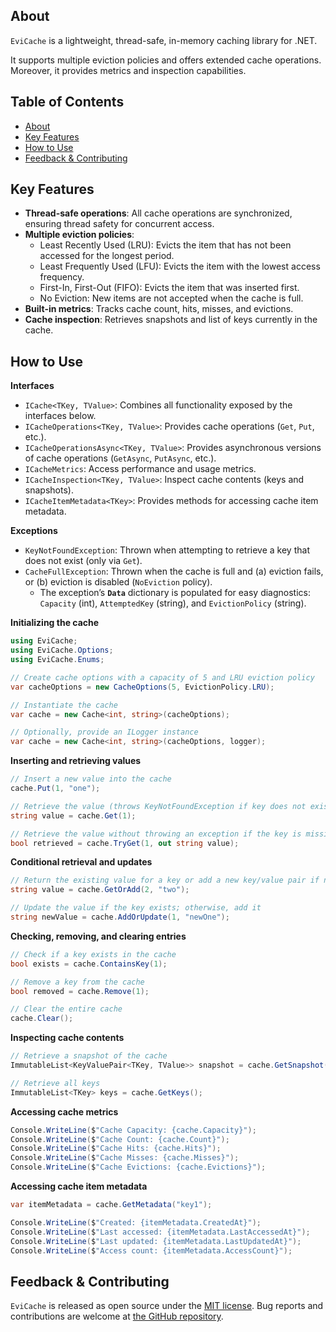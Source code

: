 ## About

`EviCache` is a lightweight, thread-safe, in-memory caching library for .NET.

It supports multiple eviction policies and offers extended cache operations. Moreover, it provides metrics and inspection capabilities.

## Table of Contents
- [About](#about)
- [Key Features](#key-features)
- [How&nbsp;to&nbsp;Use](#how-to-use)
- [Feedback & Contributing](#feedback--contributing)

## Key Features

- **Thread-safe operations**: All cache operations are synchronized, ensuring thread safety for concurrent access.
- **Multiple eviction policies**:
    - Least Recently Used (LRU): Evicts the item that has not been accessed for the longest period.
    - Least Frequently Used (LFU): Evicts the item with the lowest access frequency.
    - First-In, First-Out (FIFO): Evicts the item that was inserted first.
    - No Eviction: New items are not accepted when the cache is full.
- **Built-in metrics**: Tracks cache count, hits, misses, and evictions.
- **Cache inspection**: Retrieves snapshots and list of keys currently in the cache.

## How to Use

**Interfaces**

* `ICache<TKey, TValue>`: Combines all functionality exposed by the interfaces below.
* `ICacheOperations<TKey, TValue>`: Provides cache operations (`Get`, `Put`, etc.).
* `ICacheOperationsAsync<TKey, TValue>`: Provides asynchronous versions of cache operations (`GetAsync`, `PutAsync`, etc.).
* `ICacheMetrics`: Access performance and usage metrics.
* `ICacheInspection<TKey, TValue>`: Inspect cache contents (keys and snapshots).
* `ICacheItemMetadata<TKey>`: Provides methods for accessing cache item metadata.

**Exceptions**

* `KeyNotFoundException`: Thrown when attempting to retrieve a key that does not exist (only via `Get`).
* `CacheFullException`: Thrown when the cache is full and (a) eviction fails, or (b) eviction is disabled (`NoEviction` policy).
  * The exception’s **`Data`** dictionary is populated for easy diagnostics: `Capacity` (int), `AttemptedKey` (string), and `EvictionPolicy` (string).

**Initializing the cache**

```csharp
using EviCache;
using EviCache.Options;
using EviCache.Enums;

// Create cache options with a capacity of 5 and LRU eviction policy
var cacheOptions = new CacheOptions(5, EvictionPolicy.LRU);

// Instantiate the cache
var cache = new Cache<int, string>(cacheOptions);

// Optionally, provide an ILogger instance
var cache = new Cache<int, string>(cacheOptions, logger);
```

**Inserting and retrieving values**

```csharp
// Insert a new value into the cache
cache.Put(1, "one");

// Retrieve the value (throws KeyNotFoundException if key does not exist)
string value = cache.Get(1);

// Retrieve the value without throwing an exception if the key is missing
bool retrieved = cache.TryGet(1, out string value);
```

**Conditional retrieval and updates**

```csharp
// Return the existing value for a key or add a new key/value pair if not found
string value = cache.GetOrAdd(2, "two");

// Update the value if the key exists; otherwise, add it
string newValue = cache.AddOrUpdate(1, "newOne");
```

**Checking, removing, and clearing entries**

```csharp
// Check if a key exists in the cache
bool exists = cache.ContainsKey(1);

// Remove a key from the cache
bool removed = cache.Remove(1);

// Clear the entire cache
cache.Clear();
```

**Inspecting cache contents**

```csharp
// Retrieve a snapshot of the cache
ImmutableList<KeyValuePair<TKey, TValue>> snapshot = cache.GetSnapshot();

// Retrieve all keys
ImmutableList<TKey> keys = cache.GetKeys();
```

**Accessing cache metrics**

```csharp
Console.WriteLine($"Cache Capacity: {cache.Capacity}");
Console.WriteLine($"Cache Count: {cache.Count}");
Console.WriteLine($"Cache Hits: {cache.Hits}");
Console.WriteLine($"Cache Misses: {cache.Misses}");
Console.WriteLine($"Cache Evictions: {cache.Evictions}");
```

**Accessing cache item metadata**

```csharp
var itemMetadata = cache.GetMetadata("key1");

Console.WriteLine($"Created: {itemMetadata.CreatedAt}");
Console.WriteLine($"Last accessed: {itemMetadata.LastAccessedAt}");
Console.WriteLine($"Last updated: {itemMetadata.LastUpdatedAt}");
Console.WriteLine($"Access count: {itemMetadata.AccessCount}");
```

## Feedback & Contributing

`EviCache` is released as open source under the [MIT license](https://licenses.nuget.org/MIT). Bug reports and contributions are welcome at [the GitHub repository](https://github.com/vieirandre/evicache).